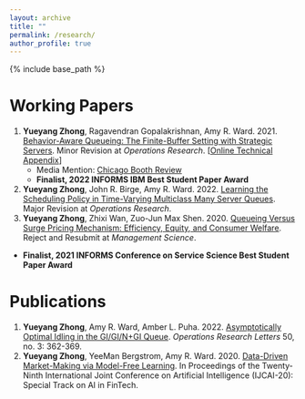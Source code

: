```yaml
---
layout: archive
title: ""
permalink: /research/
author_profile: true
---
```

{% include base_path %} 

# Working Papers
1. **Yueyang Zhong**, Ragavendran Gopalakrishnan, Amy R. Ward. 2021. [Behavior-Aware Queueing: The Finite-Buffer Setting with Strategic Servers](https://papers.ssrn.com/sol3/papers.cfm?abstract_id=3633435). Minor Revision at *Operations Research*. [[Online Technical Appendix](https://yzhong0.github.io/yueyangzhong/files/finitebuffer_strategicserver_technical_file.pdf)]
   - Media Mention: [Chicago Booth Review](https://www.chicagobooth.edu/review/secrets-wait-loss)
   - **Finalist, 2022 INFORMS IBM Best Student Paper Award**
2. **Yueyang Zhong**, John R. Birge, Amy R. Ward. 2022. [Learning the Scheduling Policy in Time-Varying Multiclass Many Server Queues](https://papers.ssrn.com/sol3/papers.cfm?abstract_id=4090021). Major Revision at *Operations Research*.
3.  **Yueyang Zhong**, Zhixi Wan, Zuo-Jun Max Shen. 2020. [Queueing Versus Surge Pricing Mechanism: Efficiency, Equity, and Consumer Welfare](https://papers.ssrn.com/sol3/papers.cfm?abstract_id=3699134). Reject and Resubmit at *Management Science*. 
   - **Finalist, 2021 INFORMS Conference on Service Science Best Student Paper Award**


# Publications 
1. **Yueyang Zhong**, Amy R. Ward, Amber L. Puha. 2022. [Asymptotically Optimal Idling in the GI/GI/N+GI Queue](https://www.sciencedirect.com/science/article/pii/S0167637722000530). *Operations Research Letters* 50, no. 3: 362-369.
2. **Yueyang Zhong**, YeeMan Bergstrom, Amy R. Ward. 2020. [Data-Driven Market-Making via Model-Free Learning](https://www.ijcai.org/Proceedings/2020/0615.pdf). In Proceedings of the Twenty-Ninth International Joint Conference on Artificial Intelligence (IJCAI-20): Special Track on AI in FinTech.


